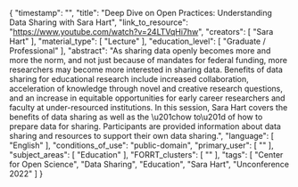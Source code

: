 {
    "timestamp": "",
    "title": "Deep Dive on Open Practices: Understanding Data Sharing with Sara Hart",
    "link_to_resource": "https://www.youtube.com/watch?v=24LTVqHi7hw",
    "creators": [
        "Sara Hart"
    ],
    "material_type": [
        "Lecture"
    ],
    "education_level": [
        "Graduate / Professional"
    ],
    "abstract": "As sharing data openly becomes more and more the norm, and not just because of mandates for federal funding, more researchers may become more interested in sharing data. Benefits of data sharing for educational research include increased collaboration, acceleration of knowledge through novel and creative research questions, and an increase in equitable opportunities for early career researchers and faculty at under-resourced institutions. In this session, Sara Hart covers the benefits of data sharing as well as the \u201chow to\u201d of how to prepare data for sharing. Participants are provided information about data sharing and resources to support their own data sharing.",
    "language": [
        "English"
    ],
    "conditions_of_use": "public-domain",
    "primary_user": [
        ""
    ],
    "subject_areas": [
        "Education"
    ],
    "FORRT_clusters": [
        ""
    ],
    "tags": [
        "Center for Open Science",
        "Data Sharing",
        "Education",
        "Sara Hart",
        "Unconference 2022"
    ]
}